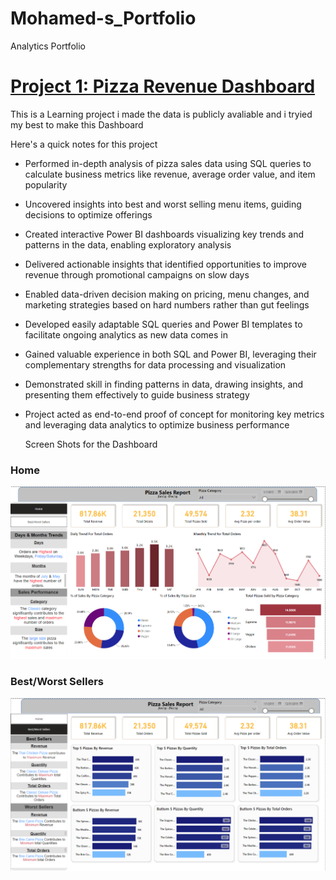 # Mohamed-s_Portfolio
Analytics Portfolio

# [Project 1: Pizza Revenue Dashboard](https://github.com/Mohammedelmargane/Pizza_RevenueProject)

This is a Learning project i made the data is publicly avaliable and i tryied my best to make this Dashboard 

Here's a quick notes for this project

* Performed in-depth analysis of pizza sales data using SQL queries to calculate business metrics like revenue, average order value, and item popularity
* Uncovered insights into best and worst selling menu items, guiding decisions to optimize offerings
* Created interactive Power BI dashboards visualizing key trends and patterns in the data, enabling exploratory analysis
* Delivered actionable insights that identified opportunities to improve revenue through promotional campaigns on slow days
* Enabled data-driven decision making on pricing, menu changes, and marketing strategies based on hard numbers rather than gut feelings
* Developed easily adaptable SQL queries and Power BI templates to facilitate ongoing analytics as new data comes in
* Gained valuable experience in both SQL and Power BI, leveraging their complementary strengths for data processing and visualization
* Demonstrated skill in finding patterns in data, drawing insights, and presenting them effectively to guide business strategy
* Project acted as end-to-end proof of concept for monitoring key metrics and leveraging data analytics to optimize business performance

  Screen Shots for the Dashboard
### Home

  ![alt text](https://github.com/Mohammedelmargane/Mohamed-s_Portfolio/blob/1950dea65750b54339143ccd4a24e500b83ca031/Images/Screenshot%202023-09-30%20195100.png)
  
### Best/Worst Sellers

  ![alt text](https://github.com/Mohammedelmargane/Mohamed-s_Portfolio/blob/1950dea65750b54339143ccd4a24e500b83ca031/Images/Screenshot%202023-09-30%20195633.png)
  
